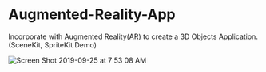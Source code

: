 # Augmented-Reality-App
Incorporate with Augmented Reality(AR) to create a 3D Objects Application.(SceneKit, SpriteKit Demo)

![Screen Shot 2019-09-25 at 7 53 08 AM](https://user-images.githubusercontent.com/23055114/65558487-8a845800-df69-11e9-9b6a-3a59ec892ead.png)

